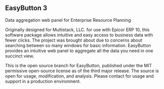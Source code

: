 ## EasyButton 3

Data aggregation web panel for Enterprise Resource Planning

Originally designed for Multistack, LLC. for use with Epicor ERP 10, this software package allows intuitive and easy access to business data with fewer clicks.  The project was brought about due to concerns about searching between so many windows for basic information.  EasyButton provides an intuitive web panel to aggregate all the data you need in one succinct view.

This is the open source branch for EasyButton, published under the MIT permissive open-source license as of the third major release.  The source is open for usage, modification, and analysis.  Please contact for usage and support in a production environment.